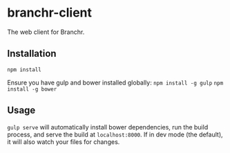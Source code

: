 # branchr-client
The web client for Branchr.

## Installation

`npm install`

Ensure you have gulp and bower installed globally: 
```npm install -g gulp```
```npm install -g bower```

## Usage

`gulp serve` will automatically install bower dependencies, run the build process, 
and serve the build at `localhost:8000`. If in dev mode (the default), it will also
watch your files for changes.
